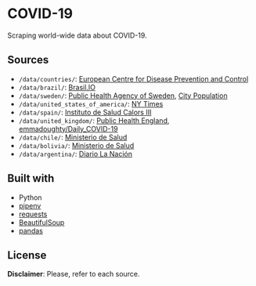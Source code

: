 # COVID-19

Scraping world-wide data about COVID-19.

## Sources

* `/data/countries/`: [European Centre for Disease Prevention and Control](https://www.ecdc.europa.eu/en/publications-data/download-todays-data-geographic-distribution-covid-19-cases-worldwide)
* `/data/brazil/`: [Brasil.IO](https://brasil.io/dataset/covid19/caso)
* `/data/sweden/`: [Public Health Agency of Sweden](https://www.folkhalsomyndigheten.se/smittskydd-beredskap/utbrott/aktuella-utbrott/covid-19/aktuellt-epidemiologiskt-lage), [City Population](http://citypopulation.de/en/sweden/cities/mun/)
* `/data/united_states_of_america/`: [NY Times](https://github.com/nytimes/covid-19-data)
* `/data/spain/`: [Instituto de Salud Calors III](https://covid19.isciii.es/)
* `/data/united_kingdom/`: [Public Health England](https://www.gov.uk/government/publications/covid-19-track-coronavirus-cases), [emmadoughty/Daily_COVID-19](https://github.com/emmadoughty/Daily_COVID-19)
* `/data/chile/`: [Ministerio de Salud](https://www.minsal.cl/nuevo-coronavirus-2019-ncov/casos-confirmados-en-chile-covid-19/)
* `/data/bolivia/`: [Ministerio de Salud](https://boliviasegura.gob.bo/)
* `/data/argentina/`: [Diario La Nación](https://www.lanacion.com.ar)

## Built with

* Python
* [pipenv](https://github.com/pypa/pipenv)
* [requests](https://requests.readthedocs.io/en/master/)
* [BeautifulSoup](https://www.crummy.com/software/BeautifulSoup/bs4/doc/)
* [pandas](https://pandas.pydata.org/)

## License

**Disclaimer**: Please, refer to each source.

